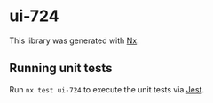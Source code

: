 # ui-724

This library was generated with [Nx](https://nx.dev).

## Running unit tests

Run `nx test ui-724` to execute the unit tests via [Jest](https://jestjs.io).
